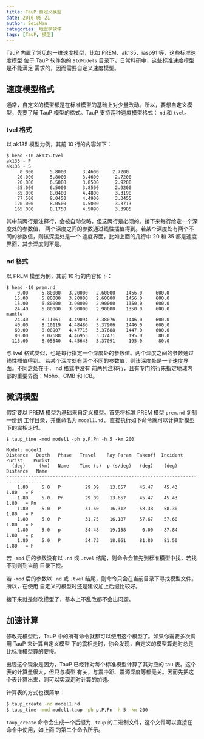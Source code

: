 ```yaml
---
title: TauP 自定义模型
date: 2016-05-21
author: SeisMan
categories: 地震学软件
tags: [TauP, 模型]
---
```


TauP 内置了常见的一维速度模型，比如 PREM、ak135、iasp91 等，这些标准速度模型
位于 TauP 软件包的 `StdModels` 目录下。日常科研中，这些标准速度模型是不能满足
需求的，因而需要自定义速度模型。

<!--more-->

## 速度模型格式

通常，自定义的模型都是在标准模型的基础上对少量改动。所以，要想自定义模型，先要了解
TauP 模型的格式。TauP 支持两种速度模型格式： `nd` 和 `tvel`。

### tvel 格式

以 ak135 模型为例，其前 10 行的内容如下：

    $ head -10 ak135.tvel
    ak135 - P
    ak135 - S
         0.000      5.8000      3.4600     2.7200
        20.000      5.8000      3.4600      2.7200
        20.000      6.5000      3.8500      2.9200
        35.000      6.5000      3.8500      2.9200
        35.000      8.0400      4.4800      3.3198
        77.500      8.0450      4.4900      3.3455
       120.000      8.0500      4.5000      3.3713
       165.000      8.1750      4.5090      3.3985

其中前两行是注释行，会被自动忽略，但这两行是必须的。接下来每行给定一个深度处的参数值，
两个深度之间的参数通过线性插值得到。若某个深度处有两个不同的参数值，则该深度处是一个
速度界面，比如上面的几行中 20 和 35 都是速度界面，其余深度则不是。

### nd 格式

以 PREM 模型为例，其前 10 行的内容如下：

    $ head -10 prem.nd
        0.00     5.80000   3.20000   2.60000    1456.0     600.0
       15.00     5.80000   3.20000   2.60000    1456.0     600.0
       15.00     6.80000   3.90000   2.90000    1350.0     600.0
       24.40     6.80000   3.90000   2.90000    1350.0     600.0
    mantle
       24.40     8.11061   4.49094   3.38076    1446.0     600.0
       40.00     8.10119   4.48486   3.37906    1446.0     600.0
       60.00     8.08907   4.47715   3.37688    1447.0     600.0
       80.00     8.07688   4.46953   3.37471     195.0      80.0
      115.00     8.05540   4.45643   3.37091     195.0      80.0

与 tvel 格式类似，也是每行指定一个深度处的参数值。两个深度之间的参数通过线性插值得到。
若某个深度处有两个不同的参数值，则该深度处是一个速度界面。不同之处在于， nd 格式中没有
前两列注释行，且有专门的行来指定地球内部的重要界面：Moho、CMB 和 ICB。

## 微调模型

假定要以 PREM 模型为基础来自定义模型。首先将标准 PREM 模型 `prem.nd` 复制一份到
工作目录，并重命名为 `model1.nd` 。直接执行如下命令就可以计算新模型下的震相走时。


    $ taup_time -mod model1 -ph p,P,Pn -h 5 -km 200

    Model: model1
    Distance   Depth   Phase   Travel    Ray Param  Takeoff  Incident  Purist    Purist
      (deg)     (km)   Name    Time (s)  p (s/deg)   (deg)    (deg)   Distance   Name
    -----------------------------------------------------------------------------------
        1.80     5.0   P         29.09    13.657     45.47    45.43     1.80   = P
        1.80     5.0   Pn        29.09    13.657     45.47    45.43     1.80   = Pn
        1.80     5.0   P         31.60    16.312     58.38    58.30     1.80   = P
        1.80     5.0   P         31.75    16.187     57.67    57.60     1.80   = P
        1.80     5.0   p         34.48    19.158      0.00    87.84     1.80   = p
        1.80     5.0   P         34.73    18.961     81.80    81.50     1.80   = P

若 `-mod` 后的参数没有以 `.nd` 或 `.tvel` 结尾，则命令会首先到标准模型中找，若找不到则到当前
目录下找。

若 `-mod` 后的参数以 `.nd` 或 `.tvel` 结尾，则命令只会在当前目录下寻找模型文件。所以，在使用
自定义的模型时还是建议加上后缀比较好。

接下来就是修改模型了，基本上不乱改都不会出问题。

## 加速计算

修改完模型后，TauP 中的所有命令就都可以使用这个模型了。如果你需要多次调用 TauP 来计算自定义模型
下的震相走时，你会发现，自定义的模型算走时总是比标准模型算的要慢。

出现这个现象是因为，TauP 已经针对每个标准模型计算了其对应的 tau 表。这个表的计算量很大，但只与模型
有关，与震中距、震源深度等都无关。因而先把这个表计算出来，则可以实现走时计算的加速。

计算表的方式也很简单：
```bash
$ taup_create -nd model1.nd
$ taup_time -mod model1.taup -ph p,P,Pn -h 5 -km 200
```
`taup_create` 命令会生成一个后缀为 `.taup` 的二进制文件，这个文件可以直接在命令中使用，如上面
的第二个命令所示。
